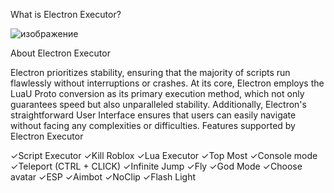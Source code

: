 What is Electron Executor?

![изображение](https://github.com/JoeNDA/itboirafool/assets/85088712/b008e75a-861c-45e8-a0f3-65ba745d8204)

About Electron Executor

Electron prioritizes stability, ensuring that the majority of scripts run flawlessly without interruptions or crashes. At its core, Electron employs the LuaU Proto conversion as its primary execution method, which not only guarantees speed but also unparalleled stability. Additionally, Electron's straightforward User Interface ensures that users can easily navigate without facing any complexities or difficulties.
Features supported by
Electron Executor

✓Script Executor
✓Kill Roblox
✓Lua Executor
✓Top Most
✓Console mode
✓Teleport (CTRL + CLICK)
✓Infinite Jump
✓Fly
✓God Mode
✓Choose avatar
✓ESP
✓Aimbot
✓NoClip
✓Flash Light
